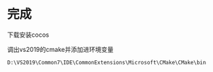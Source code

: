 # 完成
下载安装cocos

调出vs2019的cmake并添加进环境变量

```
D:\VS2019\Common7\IDE\CommonExtensions\Microsoft\CMake\CMake\bin
```

